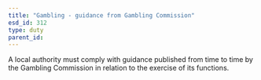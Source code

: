 ```yaml
---
title: "Gambling - guidance from Gambling Commission"
esd_id: 312
type: duty
parent_id:  
---
```


A local authority must comply with guidance published from time to time by the Gambling Commission in relation to the exercise of its functions.

